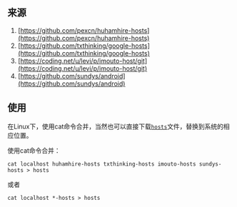 ## 来源

1. [https://github.com/pexcn/huhamhire-hosts](https://github.com/pexcn/huhamhire-hosts)
2. [https://github.com/txthinking/google-hosts](https://github.com/txthinking/google-hosts)
3. [https://coding.net/u/levi/p/imouto-host/git](https://coding.net/u/levi/p/imouto-host/git)
4. [https://github.com/sundys/android](https://github.com/sundys/android)


## 使用

在Linux下，使用cat命令合并，当然也可以直接下载[`hosts`](https://raw.githubusercontent.com/pexcn/SuperHosts/master/hosts)文件，替换到系统的相应位置。

使用cat命令合并：
```
cat localhost huhamhire-hosts txthinking-hosts imouto-hosts sundys-hosts > hosts
```
或者
```
cat localhost *-hosts > hosts
```
